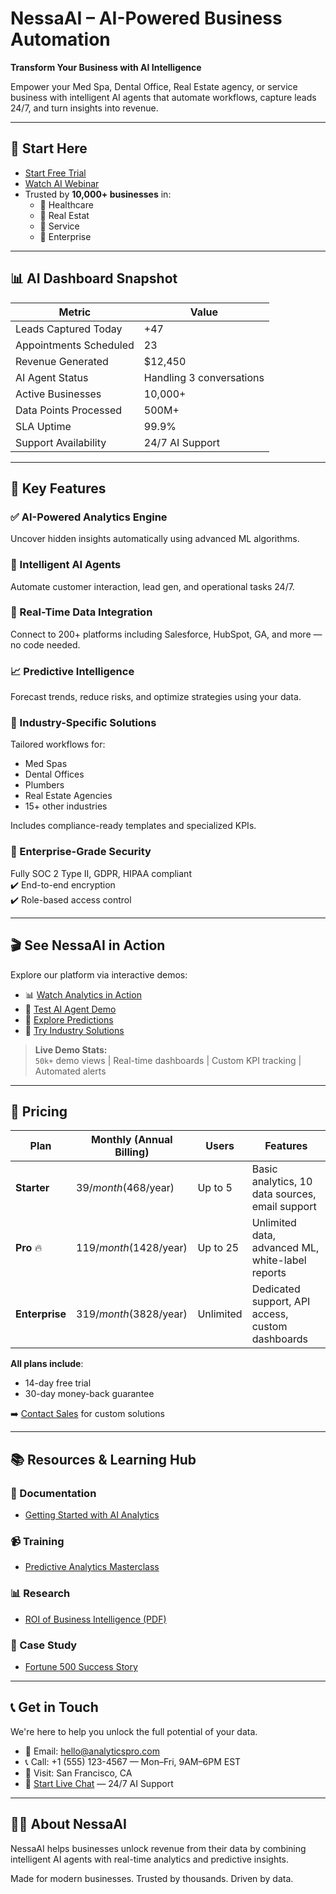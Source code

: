 
# NessaAI – AI-Powered Business Automation

**Transform Your Business with AI Intelligence**

Empower your Med Spa, Dental Office, Real Estate agency, or service business with intelligent AI agents that automate workflows, capture leads 24/7, and turn insights into revenue.

---

## 🚀 Start Here

- [Start Free Trial](#start-free-trial)
- [Watch AI Webinar](#see-nessaai-in-action)
- Trusted by **10,000+ businesses** in:
  - 🏥 Healthcare
  - 🏢 Real Estat
  - 🧰 Service
  - 🧠 Enterprise

---

## 📊 AI Dashboard Snapshot

| Metric                    | Value         |
|---------------------------|---------------|
| Leads Captured Today      | +47           |
| Appointments Scheduled    | 23            |
| Revenue Generated         | $12,450       |
| AI Agent Status           | Handling 3 conversations |
| Active Businesses         | 10,000+       |
| Data Points Processed     | 500M+         |
| SLA Uptime                | 99.9%         |
| Support Availability      | 24/7 AI Support |

---

## 🧠 Key Features

### ✅ AI-Powered Analytics Engine
Uncover hidden insights automatically using advanced ML algorithms.

### 🤖 Intelligent AI Agents
Automate customer interaction, lead gen, and operational tasks 24/7.

### 🔌 Real-Time Data Integration
Connect to 200+ platforms including Salesforce, HubSpot, GA, and more — no code needed.

### 📈 Predictive Intelligence
Forecast trends, reduce risks, and optimize strategies using your data.

### 🏥 Industry-Specific Solutions
Tailored workflows for:
- Med Spas
- Dental Offices
- Plumbers
- Real Estate Agencies
- 15+ other industries

Includes compliance-ready templates and specialized KPIs.

### 🔐 Enterprise-Grade Security
Fully SOC 2 Type II, GDPR, HIPAA compliant  
✔️ End-to-end encryption  
✔️ Role-based access control

---

## 🎬 See NessaAI in Action

Explore our platform via interactive demos:

- 📊 [Watch Analytics in Action](#)
- 🤖 [Test AI Agent Demo](#)
- 🔮 [Explore Predictions](#)
- 🏢 [Try Industry Solutions](#)

> **Live Demo Stats:**  
> `50k+` demo views | Real-time dashboards | Custom KPI tracking | Automated alerts

---

## 💸 Pricing

| Plan         | Monthly (Annual Billing) | Users      | Features                                           |
|--------------|---------------------------|------------|----------------------------------------------------|
| **Starter**  | $39/month ($468/year)     | Up to 5    | Basic analytics, 10 data sources, email support    |
| **Pro** 🔥   | $119/month ($1428/year)   | Up to 25   | Unlimited data, advanced ML, white-label reports   |
| **Enterprise** | $319/month ($3828/year) | Unlimited  | Dedicated support, API access, custom dashboards   |

**All plans include**:
- 14-day free trial
- 30-day money-back guarantee

➡️ [Contact Sales](#) for custom solutions

---

## 📚 Resources & Learning Hub

### 📄 Documentation
- [Getting Started with AI Analytics](#)

### 📹 Training
- [Predictive Analytics Masterclass](#)

### 📊 Research
- [ROI of Business Intelligence (PDF)](#)

### 🏢 Case Study
- [Fortune 500 Success Story](#)


---

## 📞 Get in Touch

We're here to help you unlock the full potential of your data.

* 📧 Email: [hello@analyticspro.com](mailto:hello@analyticspro.com)
* 📞 Call: +1 (555) 123-4567 — Mon–Fri, 9AM–6PM EST
* 📍 Visit: San Francisco, CA
* 💬 [Start Live Chat](#) — 24/7 AI Support

---

## 👨‍💼 About NessaAI

NessaAI helps businesses unlock revenue from their data by combining intelligent AI agents with real-time analytics and predictive insights.

Made for modern businesses.
Trusted by thousands.
Driven by data.

